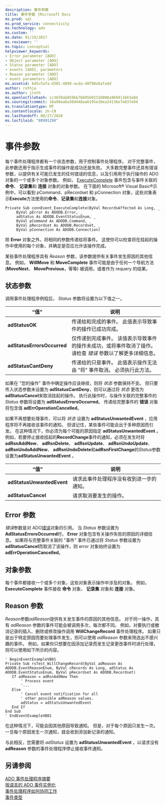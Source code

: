 ```yaml
---
description: 事件参数
title: 事件参数 |Microsoft Docs
ms.prod: sql
ms.prod_service: connectivity
ms.technology: ado
ms.custom: ''
ms.date: 01/19/2017
ms.reviewer: ''
ms.topic: conceptual
helpviewer_keywords:
- Error parameter [ADO]
- Object parameter [ADO]
- Status parameter [ADO]
- events [ADO], parameters
- Reason parameter [ADO]
- event parameters [ADO]
ms.assetid: bd5c5afa-d301-4899-acda-40f98a6afa4d
author: rothja
ms.author: jroth
ms.openlocfilehash: cc36f0ab059bb7b605b02316008a969411663a8d
ms.sourcegitcommit: 18a98ea6a30d448aa6195e10ea2413be7e837e94
ms.translationtype: MT
ms.contentlocale: zh-CN
ms.lasthandoff: 08/27/2020
ms.locfileid: "88991298"
---
```

# <a name="event-parameters"></a>事件参数
每个事件处理程序都有一个状态参数，用于控制事件处理程序。 对于完整事件，此参数还用于指示生成事件的操作是成功还是失败。 大多数完整事件还具有错误参数，以提供有关可能已发生的任何错误的信息，以及引用用于执行操作的 ADO 对象的一个或多个对象参数。 例如， [ExecuteComplete](../../reference/ado-api/executecomplete-event-ado.md) 事件包含与事件关联的 **命令**、 **记录集**和 **连接** 对象的对象参数。 在下面的 Microsoft® Visual Basic®示例中，可以看到 pCommand、pRecordset 和 pConnection 对象，这些对象表示**Execute**方法使用的**命令**、**记录集**和**连接**对象。  
  
```  
Private Sub connEvent_ExecuteComplete(ByVal RecordsAffected As Long, _  
     ByVal pError As ADODB.Error, _  
     adStatus As ADODB.EventStatusEnum, _  
     ByVal pCommand As ADODB.Command, _  
     ByVal pRecordset As ADODB.Recordset, _  
     ByVal pConnection As ADODB.Connection)  
```  
  
 除 **Error** 对象之外，将相同的参数传递给将事件。 这使你可以检查将在挂起的操作中使用的每个对象，并确定是否应允许该操作完成。  
  
 某些事件处理程序具有 *Reason* 参数，该参数提供有关事件发生原因的其他信息。 例如， **WillMove** 和 **MoveComplete** 事件可能是由于任何一个导航方法 (**MoveNext**、 **MovePrevious**，等等) 被调用，或者作为 requery 的结果。  
  
## <a name="status-parameter"></a>状态参数  
 调用事件处理程序例程后， *Status* 参数将设置为以下值之一。  
  
|“值”|说明|  
|-----------|-----------------|  
|**adStatusOK**|传递给和完成的事件。 此值表示导致事件的操作已成功完成。|  
|**adStatusErrorsOccurred**|仅传递到完成事件。 该值表示导致事件的操作未成功，或将事件取消了操作。 请检查 *错误* 参数以了解更多详细信息。|  
|**adStatusCantDeny**|传递给的只是事件。 此值表示操作无法由 "将" 事件取消。 必须执行此方法。|  
  
 如果在 "您的操作" 事件中确定操作应该继续，则将 *状态* 参数保持不变。 但只要传入状态参数未设置为 **adStatusCantDeny**，则可以通过将 *状态* 更改为 **adStatusCancel**来取消挂起的操作。 执行此操作时，与操作关联的完整事件的 *Status* 参数将设置为 **adStatusErrorsOccurred**。 传递给完整事件的 **错误** 对象将包含值 **adErrOperationCancelled**。  
  
 如果不再想要处理事件，可以将 *状态* 设置为 **adStatusUnwantedEvent** ，应用程序将不再接收该事件的通知。 但请记住，某些事件可能会出于多种原因而引发。 在这种情况下，你必须为每个可能的原因指定 **adStatusUnwantedEvent** 。 例如，若要停止接收挂起的**RecordChange**事件的通知，必须在发生时将**adRsnAddNew**、 **adRsnDelete**、 **adRsnUpdate**、 **adRsnUndoUpdate**、 **adRsnUndoAddNew**、 **adRsnUndoDelete**和**adRsnFirstChange**的*Status*参数设置为**adStatusUnwantedEvent** 。  
  
|“值”|说明|  
|-----------|-----------------|  
|**adStatusUnwantedEvent**|请求此事件处理程序没有收到进一步的通知。|  
|**adStatusCancel**|请求取消要发生的操作。|  
  
## <a name="error-parameter"></a>Error 参数  
 *错误*参数是对 ADO[错误](../../reference/ado-api/error-object.md)对象的引用。 当 *Status* 参数设置为 **AdStatusErrorsOccurred**时， **Error** 对象包含有关操作失败的原因的详细信息。 如果将与完整事件关联的 "事件" 事件已通过将 *Status* 参数设置为 **adStatusCancel**而取消了该操作，则 error 对象始终设置为 **adErrOperationCancelled**。  
  
## <a name="object-parameter"></a>对象参数  
 每个事件都接收一个或多个对象，这些对象表示操作中涉及的对象。 例如， **ExecuteComplete** 事件接收 **命令** 对象、 **记录集** 对象和 **连接** 对象。  
  
## <a name="reason-parameter"></a>Reason 参数  
 *Reason*参数*adReason*提供有关发生事件的原因的其他信息。 对于同一操作，具有 *adReason* 参数的事件可能会被调用多次，每次都不同。 例如，对要执行或撤消记录的插入、删除或修改操作调用 **WillChangeRecord** 事件处理程序。 如果只是出于特定原因而要处理事件发生，则可以使用 *adReason* 参数来筛选出不感兴趣的事件。 例如，如果你只想要在因添加记录而发生记录更改事件时进行处理，则可以使用如下所示的内容。  
  
```  
' BeginEventExampleVB01  
Private Sub rsTest_WillChangeRecord(ByVal adReason As ADODB.EventReasonEnum, ByVal cRecords As Long, adStatus As ADODB.EventStatusEnum, ByVal pRecordset As ADODB.Recordset)  
   If adReason = adRsnAddNew Then  
       ' Process event  
       '...  
   Else  
       ' Cancel event notification for all  
       ' other possible adReason values.  
       adStatus = adStatusUnwantedEvent  
   End If  
End Sub  
' EndEventExampleVB01  
```  
  
 在这种情况下，可能会因其他原因导致通知。 但是，对于每个原因只发生一次。 一旦每个原因发生一次通知，就会收到添加新记录的通知。  
  
 与此相反，您需要将 *adStatus* 设置为 **adStatusUnwantedEvent** ，以请求没有 **adReason** 参数的事件处理程序停止接收事件通知。  
  
## <a name="see-also"></a>另请参阅  
 [ADO 事件处理程序摘要](./ado-event-handler-summary.md)   
 [按语言的 ADO 事件实例化](./ado-event-instantiation-by-language.md)   
 [事件处理程序如何协同工作](./how-event-handlers-work-together.md)   
 [事件类型](./types-of-events.md)